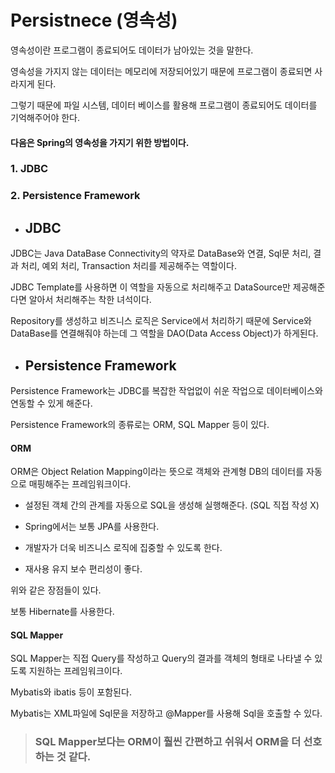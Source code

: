 # Persistnece (영속성)

영속성이란 프로그램이 종료되어도 데이터가 남아있는 것을 말한다.

영속성을 가지지 않는 데이터는 메모리에 저장되어있기 때문에 프로그램이 종료되면 사라지게 된다.

그렇기 때문에 파일 시스템, 데이터 베이스를 활용해 프로그램이 종료되어도 데이터를 기억해주어야 한다.

#### 다음은 Spring의 영속성을 가지기 위한 방법이다.
### 1. JDBC
### 2. Persistence Framework

* ## JDBC

JDBC는 Java DataBase Connectivity의 약자로 DataBase와 연결, Sql문 처리, 결과 처리, 예외 처리, Transaction 처리를 제공해주는 역할이다.

JDBC Template를 사용하면 이 역할을 자동으로 처리해주고 DataSource만 제공해준다면 알아서 처리해주는 착한 녀석이다.

Repository를 생성하고 비즈니스 로직은 Service에서 처리하기 때문에 Service와 DataBase를 연결해줘야 하는데 그 역할을 DAO(Data Access Object)가 하게된다.

* ## Persistence Framework

Persistence Framework는 JDBC를 복잡한 작업없이 쉬운 작업으로 데이터베이스와 연동할 수 있게 해준다.

Persistence Framework의 종류로는 ORM, SQL Mapper 등이 있다.

#### ORM
ORM은 Object Relation Mapping이라는 뜻으로 객체와 관계형 DB의 데이터를 자동으로 매핑해주는 프레임워크이다.

* 설정된 객체 간의 관계를 자동으로 SQL을 생성해 실행해준다. (SQL 직접 작성 X)

* Spring에서는 보통 JPA를 사용한다.

* 개발자가 더욱 비즈니스 로직에 집중할 수 있도록 한다.

* 재사용 유지 보수 편리성이 좋다.

위와 같은 장점들이 있다.

보통 Hibernate를 사용한다.

#### SQL Mapper
SQL Mapper는 직접 Query를 작성하고 Query의 결과를 객체의 형태로 나타낼 수 있도록 지원하는 프레임워크이다.

Mybatis와 ibatis 등이 포함된다.

Mybatis는 XML파일에 Sql문을 저장하고 @Mapper를 사용해 Sql을 호출할 수 있다.

> ### SQL Mapper보다는 ORM이 훨씬 간편하고 쉬워서 ORM을 더 선호하는 것 같다.

